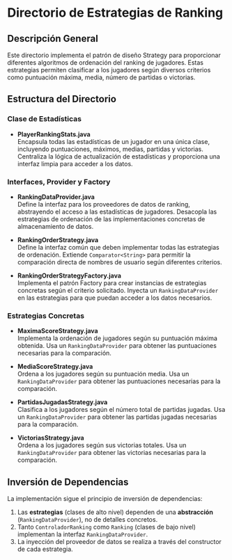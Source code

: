 # Directorio de Estrategias de Ranking

## Descripción General

Este directorio implementa el patrón de diseño Strategy para proporcionar diferentes algoritmos de ordenación del ranking de jugadores. Estas estrategias permiten clasificar a los jugadores según diversos criterios como puntuación máxima, media, número de partidas o victorias.

## Estructura del Directorio

### Clase de Estadísticas

- **PlayerRankingStats.java**  
  Encapsula todas las estadísticas de un jugador en una única clase, incluyendo puntuaciones, máximos, medias, partidas y victorias. Centraliza la lógica de actualización de estadísticas y proporciona una interfaz limpia para acceder a los datos.

### Interfaces, Provider y Factory

- **RankingDataProvider.java**  
  Define la interfaz para los proveedores de datos de ranking, abstrayendo el acceso a las estadísticas de jugadores. Desacopla las estrategias de ordenación de las implementaciones concretas de almacenamiento de datos.

- **RankingOrderStrategy.java**  
  Define la interfaz común que deben implementar todas las estrategias de ordenación. Extiende `Comparator<String>` para permitir la comparación directa de nombres de usuario según diferentes criterios.

- **RankingOrderStrategyFactory.java**  
  Implementa el patrón Factory para crear instancias de estrategias concretas según el criterio solicitado. Inyecta un `RankingDataProvider` en las estrategias para que puedan acceder a los datos necesarios.

### Estrategias Concretas

- **MaximaScoreStrategy.java**  
  Implementa la ordenación de jugadores según su puntuación máxima obtenida. Usa un `RankingDataProvider` para obtener las puntuaciones necesarias para la comparación.

- **MediaScoreStrategy.java**  
  Ordena a los jugadores según su puntuación media. Usa un `RankingDataProvider` para obtener las puntuaciones necesarias para la comparación.

- **PartidasJugadasStrategy.java**  
  Clasifica a los jugadores según el número total de partidas jugadas. Usa un `RankingDataProvider` para obtener las partidas jugadas necesarias para la comparación.

- **VictoriasStrategy.java**  
  Ordena a los jugadores según sus victorias totales. Usa un `RankingDataProvider` para obtener las victorias necesarias para la comparación.

## Inversión de Dependencias

La implementación sigue el principio de inversión de dependencias:

1. Las **estrategias** (clases de alto nivel) dependen de una **abstracción** (`RankingDataProvider`), no de detalles concretos.
2. Tanto `ControladorRanking` como `Ranking` (clases de bajo nivel) implementan la interfaz `RankingDataProvider`.
3. La inyección del proveedor de datos se realiza a través del constructor de cada estrategia.

